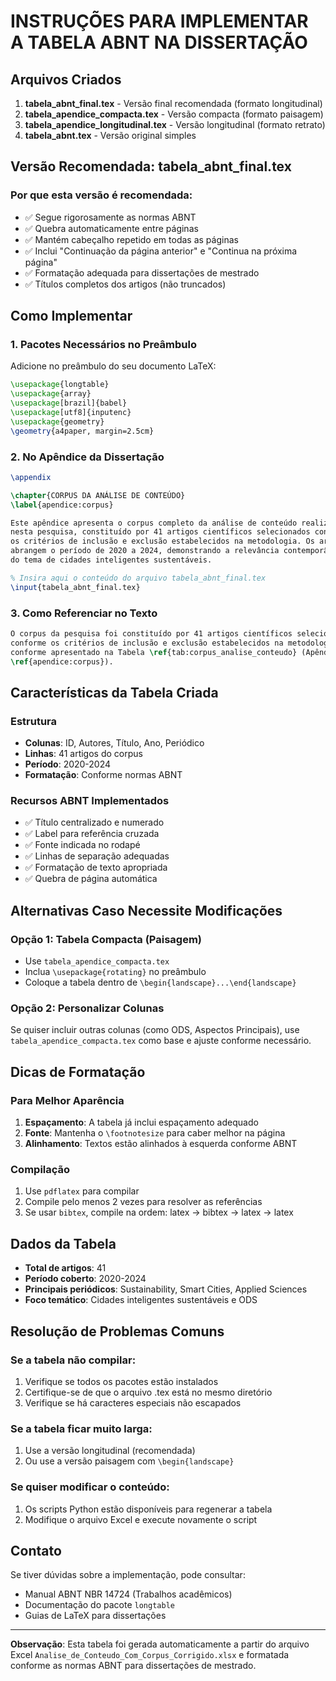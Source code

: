 # INSTRUÇÕES PARA IMPLEMENTAR A TABELA ABNT NA DISSERTAÇÃO

## Arquivos Criados

1. **tabela_abnt_final.tex** - Versão final recomendada (formato longitudinal)
2. **tabela_apendice_compacta.tex** - Versão compacta (formato paisagem)
3. **tabela_apendice_longitudinal.tex** - Versão longitudinal (formato retrato)
4. **tabela_abnt.tex** - Versão original simples

## Versão Recomendada: tabela_abnt_final.tex

### Por que esta versão é recomendada:
- ✅ Segue rigorosamente as normas ABNT
- ✅ Quebra automaticamente entre páginas
- ✅ Mantém cabeçalho repetido em todas as páginas
- ✅ Inclui "Continuação da página anterior" e "Continua na próxima página"
- ✅ Formatação adequada para dissertações de mestrado
- ✅ Títulos completos dos artigos (não truncados)

## Como Implementar

### 1. Pacotes Necessários no Preâmbulo

Adicione no preâmbulo do seu documento LaTeX:

```latex
\usepackage{longtable}
\usepackage{array}
\usepackage[brazil]{babel}
\usepackage[utf8]{inputenc}
\usepackage{geometry}
\geometry{a4paper, margin=2.5cm}
```

### 2. No Apêndice da Dissertação

```latex
\appendix

\chapter{CORPUS DA ANÁLISE DE CONTEÚDO}
\label{apendice:corpus}

Este apêndice apresenta o corpus completo da análise de conteúdo realizada 
nesta pesquisa, constituído por 41 artigos científicos selecionados conforme 
os critérios de inclusão e exclusão estabelecidos na metodologia. Os artigos 
abrangem o período de 2020 a 2024, demonstrando a relevância contemporânea 
do tema de cidades inteligentes sustentáveis.

% Insira aqui o conteúdo do arquivo tabela_abnt_final.tex
\input{tabela_abnt_final.tex}
```

### 3. Como Referenciar no Texto

```latex
O corpus da pesquisa foi constituído por 41 artigos científicos selecionados 
conforme os critérios de inclusão e exclusão estabelecidos na metodologia, 
conforme apresentado na Tabela \ref{tab:corpus_analise_conteudo} (Apêndice 
\ref{apendice:corpus}).
```

## Características da Tabela Criada

### Estrutura
- **Colunas**: ID, Autores, Título, Ano, Periódico
- **Linhas**: 41 artigos do corpus
- **Período**: 2020-2024
- **Formatação**: Conforme normas ABNT

### Recursos ABNT Implementados
- ✅ Título centralizado e numerado
- ✅ Label para referência cruzada
- ✅ Fonte indicada no rodapé
- ✅ Linhas de separação adequadas
- ✅ Formatação de texto apropriada
- ✅ Quebra de página automática

## Alternativas Caso Necessite Modificações

### Opção 1: Tabela Compacta (Paisagem)
- Use `tabela_apendice_compacta.tex`
- Inclua `\usepackage{rotating}` no preâmbulo
- Coloque a tabela dentro de `\begin{landscape}...\end{landscape}`

### Opção 2: Personalizar Colunas
Se quiser incluir outras colunas (como ODS, Aspectos Principais), 
use `tabela_apendice_compacta.tex` como base e ajuste conforme necessário.

## Dicas de Formatação

### Para Melhor Aparência
1. **Espaçamento**: A tabela já inclui espaçamento adequado
2. **Fonte**: Mantenha o `\footnotesize` para caber melhor na página
3. **Alinhamento**: Textos estão alinhados à esquerda conforme ABNT

### Compilação
1. Use `pdflatex` para compilar
2. Compile pelo menos 2 vezes para resolver as referências
3. Se usar `bibtex`, compile na ordem: latex → bibtex → latex → latex

## Dados da Tabela

- **Total de artigos**: 41
- **Período coberto**: 2020-2024
- **Principais periódicos**: Sustainability, Smart Cities, Applied Sciences
- **Foco temático**: Cidades inteligentes sustentáveis e ODS

## Resolução de Problemas Comuns

### Se a tabela não compilar:
1. Verifique se todos os pacotes estão instalados
2. Certifique-se de que o arquivo .tex está no mesmo diretório
3. Verifique se há caracteres especiais não escapados

### Se a tabela ficar muito larga:
1. Use a versão longitudinal (recomendada)
2. Ou use a versão paisagem com `\begin{landscape}`

### Se quiser modificar o conteúdo:
1. Os scripts Python estão disponíveis para regenerar a tabela
2. Modifique o arquivo Excel e execute novamente o script

## Contato

Se tiver dúvidas sobre a implementação, pode consultar:
- Manual ABNT NBR 14724 (Trabalhos acadêmicos)
- Documentação do pacote `longtable`
- Guias de LaTeX para dissertações

---

**Observação**: Esta tabela foi gerada automaticamente a partir do arquivo Excel 
`Analise_de_Conteudo_Com_Corpus_Corrigido.xlsx` e formatada conforme as normas ABNT 
para dissertações de mestrado.
